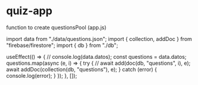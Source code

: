# quiz-app

function to create questionsPool (app.js)

import data from "./data/questions.json";
import { collection, addDoc } from "firebase/firestore";
import { db } from "./db";

useEffect(() => {
// console.log(data.datos);
const questions = data.datos;
questions.map(async (e, i) => {
try {
// await add(doc(db, "questions", i), e);
await addDoc(collection(db, "questions"), e);
} catch (error) {
console.log(error);
}
});
}, []);
